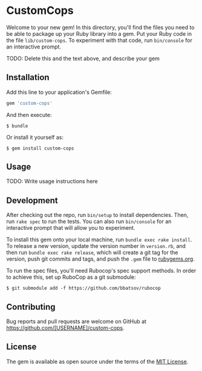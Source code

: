 # CustomCops

Welcome to your new gem! In this directory, you'll find the files you need to be able to package up your Ruby library into a gem. Put your Ruby code in the file `lib/custom-cops`. To experiment with that code, run `bin/console` for an interactive prompt.

TODO: Delete this and the text above, and describe your gem

## Installation

Add this line to your application's Gemfile:

```ruby
gem 'custom-cops'
```

And then execute:

    $ bundle

Or install it yourself as:

    $ gem install custom-cops

## Usage

TODO: Write usage instructions here

## Development

After checking out the repo, run `bin/setup` to install dependencies. Then, run `rake spec` to run the tests. You can also run `bin/console` for an interactive prompt that will allow you to experiment.

To install this gem onto your local machine, run `bundle exec rake install`. To release a new version, update the version number in `version.rb`, and then run `bundle exec rake release`, which will create a git tag for the version, push git commits and tags, and push the `.gem` file to [rubygems.org](https://rubygems.org).

To run the spec files, you'll need Rubocop's spec support methods. In order to achieve this, set up RuboCop as a git submodule:

    $ git submodule add -f https://github.com/bbatsov/rubocop

## Contributing

Bug reports and pull requests are welcome on GitHub at https://github.com/[USERNAME]/custom-cops.


## License

The gem is available as open source under the terms of the [MIT License](http://opensource.org/licenses/MIT).

